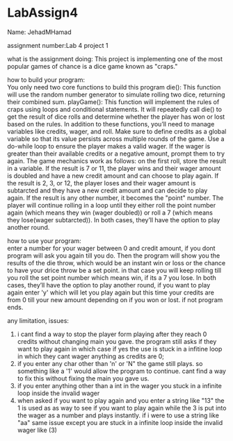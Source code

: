 # LabAssign4

Name: JehadMHamad

assignment number:Lab 4 project 1

what is the assignment doing: 
This project is implementing one of the most popular games of chance is a dice game known as "craps."

how to build your program:                                                                                                                
You only need two core functions to build this program
die(): This function will use the random number generator to simulate rolling two dice, returning their combined sum.
playGame(): This function will implement the rules of craps using loops and conditional statements. It will repeatedly call die() to get the result of dice rolls and determine whether the player has won or lost based on the rules.
In addition to these functions, you’ll need to manage variables like credits, wager, and roll. Make sure to define credits as a global variable so that its value persists across multiple rounds of the game.
Use a do-while loop to ensure the player makes a valid wager. If the wager is greater than their available credits or a negative amount, prompt them to try again.
The game mechanics work as follows: on the first roll, store the result in a variable. If the result is 7 or 11, the player wins and their wager amount is doubled and have a new credit amount and can choose to play again. If the result is 2, 3, or 12, the player loses and their wager amount is subtarcted and they have a new credit amount and can decide to play again. If the result is any other number, it becomes the "point" number. The player will continue rolling in a loop until they either roll the point number again (which means they win (wager doubled)) or roll a 7 (which means they lose(wager subtarcted)). In both cases, they’ll have the option to play another round.

how to use your program:                                                                                                                  
enter a number for your wager between 0 and credit amount, if you dont program will ask you again till you do.
Then the program will show you the results of the die throw, which would be an instant win or loss or  the chance  to have your drice throw be a set point. in that case you will keep rolling till you roll the set point number which means win, if its a 7 you lose.
In both cases, they’ll have the option to play another round, if you want to play again enter 'y' which will let you play again but this time your credits are from 0 till your new amount depending on if you won or lost. if not program ends.

any limitation, issues:                                                                                                                   
1) i cant find a way to stop the player form playing after they reach 0 credits without changing main you gave. the program still asks if they want to play again in which case if yes the use is stuck in a infitine loop in which they cant wager anything as credits are 0;
2) if you enter any char other than 'n' or 'N" the game still plays. so something like a '1' would allow the program to continue. cant find a way to fix this without fixing the main you gave us.
3) if you enter anything other than a int in the wager you stuck in a infinite  loop inside the invalid wager 
4) when asked if you want to play again and you enter a string like "13" the 1 is used as as way to see if you want to play again while the 3 is put into the wager as a number and plays instantly. if i were to use a string like "aa" same issue except you are stuck in a infinite loop inside the invalid wager like (3)
